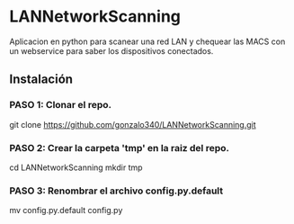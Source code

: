 # LANNetworkScanning
Aplicacion en python para scanear una red LAN y chequear las MACS con un webservice para saber los dispositivos conectados.

## Instalación

### PASO 1: Clonar el repo.
git clone https://github.com/gonzalo340/LANNetworkScanning.git

### PASO 2: Crear la carpeta 'tmp' en la raiz del repo.
cd LANNetworkScanning
mkdir tmp

### PASO 3: Renombrar el archivo config.py.default
mv config.py.default config.py
